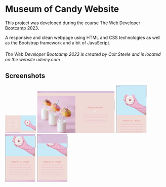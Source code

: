 # Museum of Candy Website

This project was developed during the course The Web Developer Bootcamp 2023.

A responsive and clean webpage using HTML and CSS technologies as well as the Bootstrap framework and a bit of JavaScript.

###### The Web Developer Bootcamp 2023 is created by Colt Steele and is located on the website udemy.com

## Screenshots

<img src="/imgs/Widescreen.png" alt="Widescreen in top page" style="max-width: 100px;">

<img src="/imgs/Widescreen%20scrolled.png" alt="Widescreen scrolled page" style="max-width: 50%;">

<img src="/imgs/Mobile-Top.png" alt="Mobile with Navbar collapsed" style="max-width: 100px;">

<img src="/imgs/Mobile-scrolled.png" alt="Mobile with scrolled page" style="max-width: 100px;">

<img src="/imgs/Mobile-Navbar.png" alt="Navbar expanded" style="max-width: 100px;">

